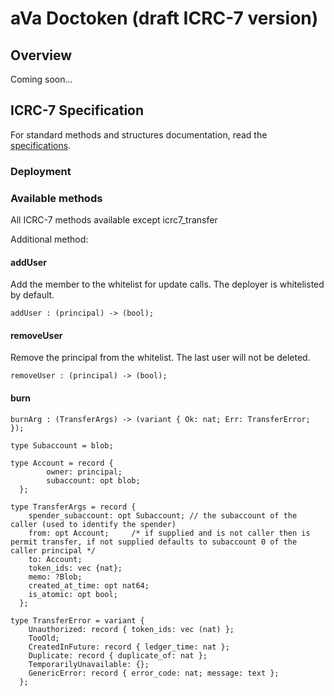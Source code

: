 # aVa Doctoken (draft ICRC-7 version)

## Overview

Coming soon...

## ICRC-7 Specification

For standard methods and structures documentation, read the [specifications](https://github.com/dfinity/ICRC/blob/main/ICRCs/ICRC-7/ICRC-7.md).

### Deployment

### Available methods
All ICRC-7 methods available except icrc7_transfer

Additional method: 

#### addUser
Add the member to the whitelist for update calls.
The deployer is whitelisted by default.

```candid "Methods" +=
addUser : (principal) -> (bool);
```

#### removeUser
Remove the principal from the whitelist.
The last user will not be deleted.

```candid "Methods" +=
removeUser : (principal) -> (bool);
```

#### burn
```candid "Methods" +=
burnArg : (TransferArgs) -> (variant { Ok: nat; Err: TransferError; });
```

```candid "Type definitions" +=
type Subaccount = blob;

type Account = record {
		owner: principal; 
		subaccount: opt blob;
  };
  
type TransferArgs = record {
    spender_subaccount: opt Subaccount; // the subaccount of the caller (used to identify the spender)
    from: opt Account;     /* if supplied and is not caller then is permit transfer, if not supplied defaults to subaccount 0 of the caller principal */
    to: Account;
    token_ids: vec {nat};   
    memo: ?Blob;
    created_at_time: opt nat64;
    is_atomic: opt bool;
  };

type TransferError = variant {
    Unauthorized: record { token_ids: vec (nat) };
    TooOld;
    CreatedInFuture: record { ledger_time: nat };
    Duplicate: record { duplicate_of: nat };
    TemporarilyUnavailable: {};
    GenericError: record { error_code: nat; message: text };
  };
```





